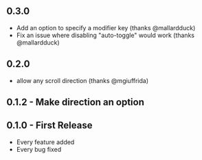 ## 0.3.0

* Add an option to specify a modifier key (thanks @mallardduck)
* Fix an issue where disabling "auto-toggle" would work (thanks @mallardduck)

## 0.2.0

* allow any scroll direction (thanks @mgiuffrida)

## 0.1.2 - Make direction an option

## 0.1.0 - First Release

* Every feature added
* Every bug fixed
